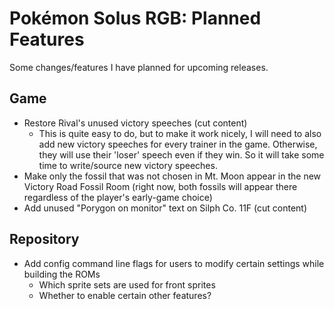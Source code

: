 # Pokémon Solus RGB: Planned Features

Some changes/features I have planned for upcoming releases.

## Game
- Restore Rival's unused victory speeches (cut content)
    - This is quite easy to do, but to make it work nicely, I will need to also add new victory speeches for every trainer in the game. Otherwise, they will use their 'loser' speech even if they win. So it will take some time to write/source new victory speeches.
- Make only the fossil that was not chosen in Mt. Moon appear in the new Victory Road Fossil Room (right now, both fossils will appear there regardless of the player's early-game choice)
- Add unused "Porygon on monitor" text on Silph Co. 11F (cut content)

## Repository
- Add config command line flags for users to modify certain settings while building the ROMs
    - Which sprite sets are used for front sprites
    - Whether to enable certain other features?